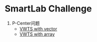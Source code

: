 # SmartLab Challenge

1. P-Center问题
      + [VWTS with vector](./PCP/VWTS_vector/)
      + [VWTS with array](./PCP/VWTS_array/)
